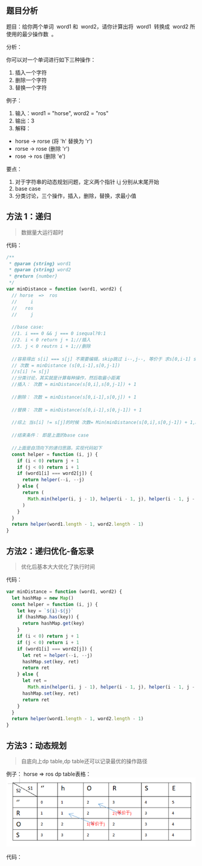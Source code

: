 ## 题目分析

题目：给你两个单词  word1 和  word2，请你计算出将  word1  转换成  word2 所使用的最少操作数  。

分析：

你可以对一个单词进行如下三种操作：

1. 插入一个字符
2. 删除一个字符
3. 替换一个字符

例子：

1. 输入：word1 = "horse", word2 = "ros"
2. 输出：3
3. 解释：

- horse -> rorse (将 'h' 替换为 'r')
- rorse -> rose (删除 'r')
- rose -> ros (删除 'e')

要点：

1. 对于字符串的动态规划问题，定义两个指针 i,j 分别从末尾开始
2. base case
3. 分类讨论，三个操作，插入，删除，替换，求最小值

## 方法 1：递归

> 数据量大运行超时

代码：

```javascript
/**
 * @param {string} word1
 * @param {string} word2
 * @return {number}
 */
var minDistance = function (word1, word2) {
  // horse  =>  ros
  //     i
  //   ros
  //     j

  //base case:
  //1. i === 0 && j === 0 isequal?0:1
  //2. i < 0 return j + 1;//插入
  //3. j < 0 reutrn i + 1;//删除

  //容易得出 s[i] === s[j] 不需要编辑，skip跳过 i--,j--, 等价于 求s[0,i-1] s[0,j-1]的编辑距离
  // 次数 = minDistance (s[0,i-1],s[0,j-1])
  //s[i] != s[j]
  //分类讨论，其实就是计算每种操作，然后取最小距离
  //插入： 次数 = minDistance(s[0,i],s[0,j-1]) + 1

  //删除： 次数 = minDistance(s[0,i-1],s[0,j]) + 1

  //替换： 次数 = minDistance(s[0,i-1],s[0,j-1]) + 1

  //综上 当s[i] != s[j]的时候 次数= Min(minDistance(s[0,i],s[0,j-1]) + 1,minDistance(s[0,i-1],s[0,j]) + 1, minDistance(s[0,i-1],s[0,j-1]) + 1)

  //结束条件： 即是上面的base case

  //上面是自顶向下的递归思路，实现代码如下
  const helper = function (i, j) {
    if (i < 0) return j + 1
    if (j < 0) return i + 1
    if (word1[i] === word2[j]) {
      return helper(--i, --j)
    } else {
      return (
        Math.min(helper(i, j - 1), helper(i - 1, j), helper(i - 1, j - 1)) + 1
      )
    }
  }
  return helper(word1.length - 1, word2.length - 1)
}
```

## 方法2：递归优化-备忘录
> 优化后基本大大优化了执行时间

代码：

```javascript
var minDistance = function (word1, word2) {
  let hashMap = new Map()
  const helper = function (i, j) {
    let key = `${i}-${j}`
    if (hashMap.has(key)) {
      return hashMap.get(key)
    }
    if (i < 0) return j + 1
    if (j < 0) return i + 1
    if (word1[i] === word2[j]) {
      let ret = helper(--i, --j)
      hashMap.set(key, ret)
      return ret
    } else {
      let ret =
        Math.min(helper(i, j - 1), helper(i - 1, j), helper(i - 1, j - 1)) + 1
      hashMap.set(key, ret)
      return ret
    }
  }
  return helper(word1.length - 1, word2.length - 1)
}
```
## 方法3：动态规划
> 自底向上dp table,dp table还可以记录最优的操作路径

例子： horse => ros dp table表格：
![dp表格](./img/dp_table.png)

代码：
```javascript


```